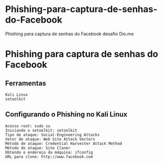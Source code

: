 # Phishing-para-captura-de-senhas-do-Facebook
Phishing para captura de senhas do Facebook desafio Dio.me


# Phishing para captura de senhas do Facebook
## Ferramentas

    Kali Linux
    setoolkit

## Configurando o Phishing no Kali Linux

    Acesso root: sudo su
    Iniciando o setoolkit: setoolkit
    Tipo de ataque: Social-Engineering Attacks
    Vetor de ataque: Web Site Attack Vectors
    Método de ataque: Credential Harvester Attack Method 
    Método de ataque: Site Cloner
    Obtendo o endereço da máquina: ifconfig
    URL para clone: http://www.facebook.com

